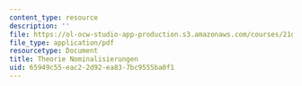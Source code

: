 ```yaml
---
content_type: resource
description: ''
file: https://ol-ocw-studio-app-production.s3.amazonaws.com/courses/21g-410-advanced-german-professional-communication-spring-2017/65949c55eac22d92ea837bc9555ba0f1_21G_410s17_W04_M08.pdf
file_type: application/pdf
resourcetype: Document
title: Theorie Nominalisierungen
uid: 65949c55-eac2-2d92-ea83-7bc9555ba0f1
---
```

